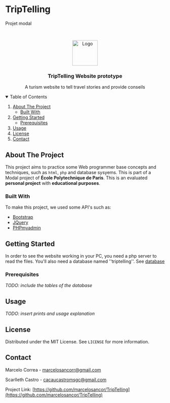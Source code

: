 # TripTelling
Projet modal


<!-- PROJECT LOGO -->
<br />
<p align="center">
  <a href="https://github.com/othneildrew/Best-README-Template">
    <img src="images/logo.png" alt="Logo" width="80" height="80">
  </a>

  <h3 align="center">TripTelling Website prototype</h3>

  <p align="center">
    A turism website to tell travel stories and provide conseils
  </p>
</p>



<!-- TABLE OF CONTENTS -->
<details open="open">
  <summary>Table of Contents</summary>
  <ol>
    <li>
      <a href="#about-the-project">About The Project</a>
      <ul>
        <li><a href="#built-with">Built With</a></li>
      </ul>
    </li>
    <li>
      <a href="#getting-started">Getting Started</a>
      <ul>
        <li><a href="#prerequisites">Prerequisites</a></li>
      </ul>
    </li>
    <li><a href="#usage">Usage</a></li>
    <li><a href="#license">License</a></li>
    <li><a href="#contact">Contact</a></li>
  </ol>
</details>



<!-- ABOUT THE PROJECT -->
## About The Project

This project aims to practice some Web programmer base concepts and techniques, such as <code>html</code>, <code>php</code> and database sysyems. This is part of a Modal project 
of __École Polytechnique de Paris__. This is an evaluated __personal project__ with __educational purposes__.


### Built With
To make this project, we used some API's such as:
* [Bootstrap](https://getbootstrap.com)
* [JQuery](https://jquery.com)
* [PHPmyadmin](https://www.phpmyadmin.net/)


<!-- GETTING STARTED -->
## Getting Started

In order to see the website working in your PC, you need a php server to read the files. You'll also need a database named ''triptelling''.
See [database](https://github.com/marcelosancor/TripTelling/blob/master/base/basededonnees.php)


### Prerequisites
_TODO: include the tables of the database_ 


<!-- USAGE EXAMPLES -->
## Usage
_TODO: insert prints and usage explanation_

<!-- LICENSE -->
## License

Distributed under the MIT License. See `LICENSE` for more information.



<!-- CONTACT -->
## Contact
Marcelo Correa - marcelosancorr@gmail.com

Scarlleth Castro - cacaucastromsgc@gmail.com

Project Link: [https://github.com/marcelosancor/TripTelling](https://github.com/marcelosancor/TripTelling)
